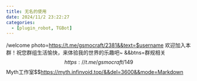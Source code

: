 ```yaml
---
title: 无名的使用
date: 2024/11/2 23:22:27
categories:
  - [plugin_robot, TGBot]
---
```


/welcome photo=https://t.me/gsmocraft/2381&&text=$username 欢迎加入本群！祝您群组生活愉快，来体验我的世界的乐趣吧~ &&btns=群规相关$$https://t.me/gsmocraft/149$$Myth工作室$$https://myth.infinvoid.top/&&del=3600&&mode=Markdown